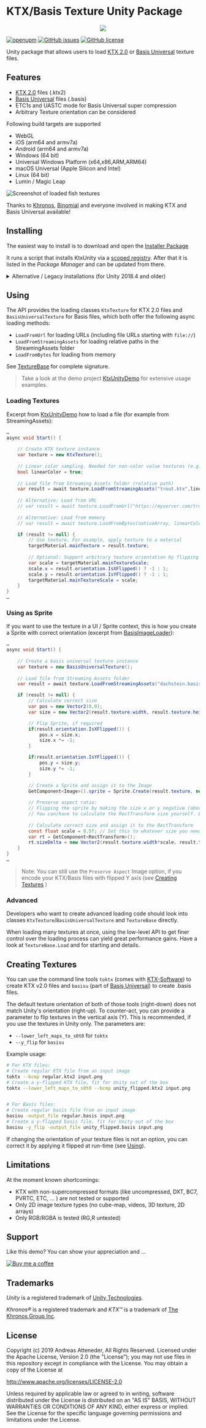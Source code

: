 # KTX/Basis Texture Unity Package

<p align="center">
<img src="./Documentation~/img/unity-ktx-logos.png" />
</p>

[![openupm](https://img.shields.io/npm/v/com.atteneder.ktx?label=openupm&registry_uri=https://package.openupm.com)](https://openupm.com/packages/com.atteneder.ktx/)
[![GitHub issues](https://img.shields.io/github/issues/atteneder/KtxUnity)](https://github.com/atteneder/KtxUnity/issues)
[![GitHub license](https://img.shields.io/github/license/atteneder/KtxUnity)](https://github.com/atteneder/KtxUnity/blob/main/LICENSE.md)

Unity package that allows users to load [KTX 2.0][ktx] or [Basis Universal][basisu] texture files.

## Features

- [KTX 2.0][ktx] files (.ktx2)
- [Basis Universal][basisu] files (.basis)
- ETC1s and UASTC mode for Basis Universal super compression
- Arbitrary Texture orientation can be considered

Following build targets are supported

- WebGL
- iOS (arm64 and armv7a)
- Android (arm64 and armv7a)
- Windows (64 bit)
- Universal Windows Platform (x64,x86,ARM,ARM64)
- macOS Universal (Apple Silicon and Intel)
- Linux (64 bit)
- Lumin / Magic Leap

![Screenshot of loaded fish textures](https://raw.githubusercontent.com/atteneder/KtxUnityDemo/main/Images/fishes.png "Lots of fish basis universal textures loaded via BasisUniversalUnity")

Thanks to [Khronos][khronos], [Binomial][binomial] and everyone involved in making KTX and Basis Universal available!

## Installing

The easiest way to install is to download and open the [Installer Package](https://package-installer.glitch.me/v1/installer/OpenUPM/com.atteneder.ktx?registry=https%3A%2F%2Fpackage.openupm.com&scope=com.atteneder)

It runs a script that installs KtxUnity via a [scoped registry][scoped]. After that it is listed in the *Package Manager* and can be updated from there.

<details><summary>Alternative / Legacy installations (for Unity 2018.4 and older)</summary>

Install manually via package URL

You have to manually add the package's URL into your [project manifest](https://docs.unity3d.com/Manual/upm-manifestPrj.html)

Inside your Unity project there's the folder `Packages` containing a file called `manifest.json`. You have to open it and add the following line inside the `dependencies` category:

```json
"com.atteneder.ktx": "https://gitlab.com/atteneder/ktxunity.git",
```

It should look something like this:

```json
{
  "dependencies": {
    "com.atteneder.ktx": "https://gitlab.com/atteneder/ktxunity.git",
    "com.unity.modules.unitywebrequest": "1.0.0"
    ...
  }
}
```

Next time you open your project in Unity, it will download the package automatically. You have to have a GIT LFS client (large file support) installed on your system. Otherwise you will get an error that the native library file (dll on Windows) is corrupt. There's more detail about how to add packages via GIT URLs in the [Unity documentation](https://docs.unity3d.com/Manual/upm-git.html).

</details>

## Using

The API provides the loading classes `KtxTexture` for KTX 2.0 files and `BasisUniversalTexture` for Basis files, which both offer the following async loading methods:

- `LoadFromUrl` for loading URLs (including file URLs starting with `file://`)
- `LoadFromStreamingAssets` for loading relative paths in the StreamingAssets folder
- `LoadFromBytes` for loading from memory

See [TextureBase](./Runtime/Scripts/TextureBase.cs) for complete signature.

> Take a look at the demo project [KtxUnityDemo](https://github.com/atteneder/KtxUnityDemo) for extensive usage examples.

### Loading Textures

Excerpt from [KtxUnityDemo](https://github.com/atteneder/KtxUnityDemo/blob/main/Assets/Scripts/LoadKtxFileDemo.cs) how to load a file (for example from StreamingAssets):

```C#
…
async void Start() {
        
    // Create KTX texture instance
    var texture = new KtxTexture();
    
    // Linear color sampling. Needed for non-color value textures (e.g. normal maps) 
    bool linearColor = true;
    
    // Load file from Streaming Assets folder (relative path)
    var result = await texture.LoadFromStreamingAssets("trout.ktx",linearColor);
    
    // Alternative: Load from URL
    // var result = await texture.LoadFromUrl("https://myserver.com/trout.ktx", linearColor);
    
    // Alternative: Load from memory
    // var result = await texture.LoadFromBytes(nativeArray, linearColor);

    if (result != null) {
        // Use texture. For example, apply texture to a material
        targetMaterial.mainTexture = result.texture;
        
        // Optional: Support arbitrary texture orientation by flipping the texture if necessary
        var scale = targetMaterial.mainTextureScale;
        scale.x = result.orientation.IsXFlipped() ? -1 : 1;
        scale.y = result.orientation.IsYFlipped() ? -1 : 1;
        targetMaterial.mainTextureScale = scale;
    }
}
…
```

### Using as Sprite

If you want to use the texture in a UI / Sprite context, this is how you create a Sprite with correct orientation (excerpt from [BasisImageLoader](https://github.com/atteneder/KtxUnityDemo/blob/main/Assets/Scripts/LoadBasisFileSpriteDemo.cs)):

```C#
…
async void Start() {
        
    // Create a basis universal texture instance
    var texture = new BasisUniversalTexture();
    
    // Load file from Streaming Assets folder
    var result = await texture.LoadFromStreamingAssets("dachstein.basis");

    if (result != null) {
        // Calculate correct size
        var pos = new Vector2(0,0);
        var size = new Vector2(result.texture.width, result.texture.height);

        // Flip Sprite, if required
        if(result.orientation.IsXFlipped()) {
            pos.x = size.x;
            size.x *= -1;
        }

        if(result.orientation.IsYFlipped()) {
            pos.y = size.y;
            size.y *= -1;
        }

        // Create a Sprite and assign it to the Image
        GetComponent<Image>().sprite = Sprite.Create(result.texture, new Rect(pos, size), Vector2.zero);
        
        // Preserve aspect ratio:
        // Flipping the sprite by making the size x or y negative (above) breaks Image's `Preserve Aspect` feature
        // You can/have to calculate the RectTransform size yourself. Example:
        
        // Calculate correct size and assign it to the RectTransform
        const float scale = 0.5f; // Set this to whatever size you need it - best make it a serialized class field
        var rt = GetComponent<RectTransform>();
        rt.sizeDelta = new Vector2(result.texture.width*scale, result.texture.height*scale);
    }
}
…
```

> Note: You can still use the `Preserve Aspect` Image option, if you encode your KTX/Basis files with flipped Y axis (see [Creating Textures](#creating-textures) )

### Advanced

Developers who want to create advanced loading code should look into classes `KtxTexture`/`BasisUniversalTexture` and `TextureBase` directly.

When loading many textures at once, using the low-level API to get finer control over the loading process can yield great performance gains. Have a look at `TextureBase.Load` and for starting and details.

## Creating Textures

You can use the command line tools `toktx` (comes with [KTX-Software][ktxsoftware]) to create KTX v2.0 files and `basisu` (part of [Basis Universal](https://github.com/BinomialLLC/basis_universal)) to create .basis files.

The default texture orientation of both of those tools (right-down) does not match Unity's orientation (right-up). To counter-act, you can provide a parameter to flip textures in the vertical axis (Y). This is recommended, if you use the textures in Unity only. The parameters are:

- `--lower_left_maps_to_s0t0` for `toktx`
- `--y_flip` for `basisu`

Example usage:

```bash
# For KTX files:
# Create regular KTX file from an input image
toktx --bcmp regular.ktx2 input.png
# Create a y-flipped KTX file, fit for Unity out of the box
toktx --lower_left_maps_to_s0t0 --bcmp unity_flipped.ktx2 input.png


# For Basis files:
# Create regular basis file from an input image
basisu -output_file regular.basis input.png
# Create a y-flipped basis file, fit for Unity out of the box
basisu -y_flip -output_file unity_flipped.basis input.png
```

If changing the orientation of your texture files is not an option, you can correct it by applying it flipped at run-time (see [Using](#using)).

## Limitations

At the moment known shortcomings:

- KTX with non-supercompressed formats (like uncompressed, DXT, BC7, PVRTC, ETC, … ) are not tested or supported
- Only 2D image texture types (no cube-map, videos, 3D texture, 2D arrays)
- Only RGB/RGBA is tested (RG,R untested)

## Support

Like this demo? You can show your appreciation and ...

[![Buy me a coffee](https://az743702.vo.msecnd.net/cdn/kofi1.png?v=0)][kofi]

## Trademarks

*Unity* is a registered trademark of [Unity Technologies][unity].

*Khronos®* is a registered trademark and *KTX™* is a trademark of [The Khronos Group Inc][khronos].

## License

Copyright (c) 2019 Andreas Atteneder, All Rights Reserved.
Licensed under the Apache License, Version 2.0 (the "License");
you may not use files in this repository except in compliance with the License.
You may obtain a copy of the License at

   <http://www.apache.org/licenses/LICENSE-2.0>

Unless required by applicable law or agreed to in writing, software
distributed under the License is distributed on an "AS IS" BASIS,
WITHOUT WARRANTIES OR CONDITIONS OF ANY KIND, either express or implied.
See the License for the specific language governing permissions and
limitations under the License.

[basisu]: https://github.com/BinomialLLC/basis_universal
[binomial]: http://www.binomial.info
[khronos]: https://www.khronos.org
[kofi]: https://ko-fi.com/C0C3BW7G
[ktxsoftware]: https://github.com/KhronosGroup/KTX-Software
[ktx]: https://registry.khronos.org/KTX/specs/2.0/ktxspec.v2.html
[scoped]: https://docs.unity3d.com/Manual/upm-scoped.html
[unity]: https://unity.com

